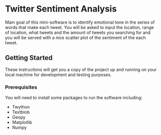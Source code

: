 # Twitter Sentiment Analysis

Main goal of this mini-software is to identify emotional tone in the series of words that make each tweet.
You will be asked to input the location, range of location, what tweets and the amount of tweets you searching for and you will be served with a nice scatter plot of the sentiment of the each tweet.


## Getting Started

These instructions will get you a copy of the project up and running on your local machine for development and testing purposes.

### Prerequisites

You will need to install some packages to run the software including:

* Twython
* Textblob
* Geopy
* Matplotlib
* Numpy

